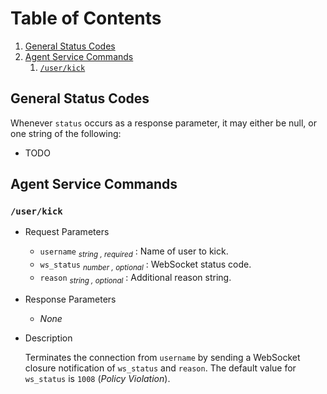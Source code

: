 # Table of Contents

1. [General Status Codes](#general-status-codes)
2. [Agent Service Commands](#agent-service-commands)
   1. [`/user/kick`](#userkick)

## General Status Codes

Whenever `status` occurs as a response parameter, it may either be null, or one
string of the following:

- TODO

## Agent Service Commands

### `/user/kick`

* Request Parameters

  - `username` <sub><i>string , required</i></sub>
    : Name of user to kick.
  - `ws_status` <sub><i>number , optional</i></sub>
    : WebSocket status code.
  - `reason` <sub><i>string , optional</i></sub>
    : Additional reason string.

* Response Parameters

  - _None_

* Description

  Terminates the connection from `username` by sending a WebSocket closure
  notification of `ws_status` and `reason`. The default value for `ws_status` is
  `1008` (_Policy Violation_).
